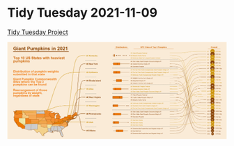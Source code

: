 # Tidy Tuesday 2021-11-09

[Tidy Tuesday Project](https://github.com/rfordatascience/tidytuesday/tree/master/data/2021/2021-10-19)

![](https://github.com/ncruickshank/nc_r_tidytuesday/blob/master/2021/20211019%20-%20Giant%20Pumpkins/Giant-Pumpkins_files/figure-gfm/Biggest%20Pumpkins%20GPC%202021-1.png)
